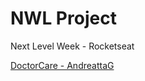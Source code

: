 # NWL Project

Next Level Week - Rocketseat

[DoctorCare - AndreattaG](https://andreattag.github.io/NLW/)
